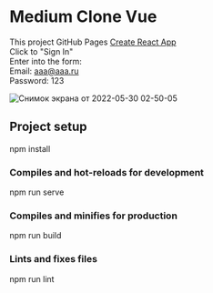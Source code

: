 # Medium Clone Vue
This project GitHub Pages [Create React App](https://magayoleg.github.io/mediumclone_vue/)\
Click to "Sign In"\
Enter into the form:\
Email: aaa@aaa.ru\
Password: 123

![Снимок экрана от 2022-05-30 02-50-05](https://user-images.githubusercontent.com/59375709/170896925-962bbcd5-b78e-4d55-85ab-b3a85bc33f0b.png)

## Project setup
npm install

### Compiles and hot-reloads for development
npm run serve

### Compiles and minifies for production
npm run build

### Lints and fixes files
npm run lint
